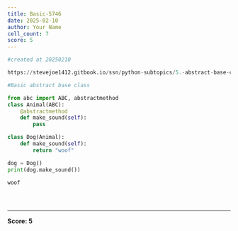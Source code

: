 ```yaml
---
title: Basic-5746
date: 2025-02-10
author: Your Name
cell_count: 7
score: 5
---
```


```python
#created at 20250210
```


```python
https://stevejoe1412.gitbook.io/ssn/python-subtopics/5.-abstract-base-classes-abcs
```


```python
#Basic abstract base class
```


```python
from abc import ABC, abstractmethod
class Animal(ABC):
    @abstractmethod
    def make_sound(self):
        pass

class Dog(Animal):
    def make_sound(self):
        return "woof" 

dog = Dog()
print(dog.make_sound())
```

    woof



```python

```


```python

```


```python

```


---
**Score: 5**